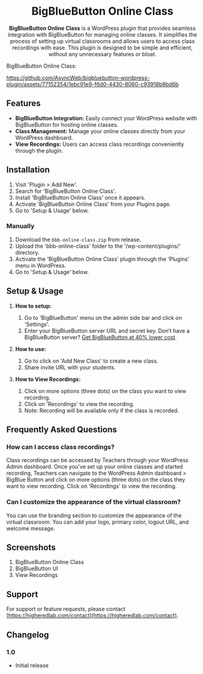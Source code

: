 
<div align="center">
   
   # BigBlueButton Online Class

**BigBlueButton Online Class** is a WordPress plugin that provides seamless integration with BigBlueButton for managing online classes. It simplifies the process of setting up virtual classrooms and allows users to access class recordings with ease. This plugin is designed to be simple and efficient, without any unnecessary features or bloat.
</div>


BigBlueButton Online Class:

https://github.com/AsyncWeb/bigbluebutton-wordpress-plugin/assets/77152354/1ebc91e9-f6d0-4430-8060-c93918b8bd6b




## Features

- **BigBlueButton Integration:** Easily connect your WordPress website with BigBlueButton for hosting online classes.
- **Class Management:** Manage your online classes directly from your WordPress dashboard.
- **View Recordings:** Users can access class recordings conveniently through the plugin.

## Installation

1. Visit 'Plugin > Add New'.
2. Search for 'BigBlueButton Online Class'.
3. Install 'BigBlueButton Online Class' once it appears.
4. Activate 'BigBlueButton Online Class' from your Plugins page.
5. Go to 'Setup & Usage' below.

### Manually

1. Download the `bbb-online-class.zip` from release.
2. Upload the 'bbb-online-class' folder to the '/wp-content/plugins/' directory.
3. Activate the 'BigBlueButton Online Class' plugin through the 'Plugins' menu in WordPress.
4. Go to 'Setup & Usage' below.

## Setup & Usage

1. **How to setup:**
   1. Go to 'BigBlueButton' menu on the admin side bar and click on 'Settings'.
   2. Enter your BigBlueButton server URL and secret key. Don’t have a BigBlueButton server? [Get BigBlueButton at 40% lower cost](https://higheredlab.com/bigbluebutton-hosting/).

2. **How to use:**
   1. Go to click on 'Add New Class' to create a new class.
   2. Share invite URL with your students.

3. **How to View Recordings:**
   1. Click on more options (three dots) on the class you want to view recording.
   2. Click on 'Recordings' to view the recording.
   3. Note: Recording will be available only if the class is recorded.

## Frequently Asked Questions

### How can I access class recordings?

Class recordings can be accessed by Teachers through your WordPress Admin dashboard. Once you've set up your online classes and started recording, Teachers can navigate to the WordPress Admin dashboard > BigBlue Button and click on more options (three dots) on the class they want to view recording. Click on 'Recordings' to view the recording.

### Can I customize the appearance of the virtual classroom?

You can use the branding section to customize the appearance of the virtual classroom. You can add your logo, primary color, logout URL, and welcome message.

## Screenshots

1. BigBlueButton Online Class
2. BigBlueButton UI
3. View Recordings

## Support

For support or feature requests, please contact [https://higheredlab.com/contact](https://higheredlab.com/contact).

## Changelog

### 1.0
- Initial release
